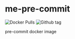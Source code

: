 # me-pre-commit

![Docker Pulls](https://img.shields.io/docker/pulls/audiocomp/me-pre-commit.svg)
![Github tag](https://img.shields.io/github/tag-date/audiocomp/me-pre-commit.svg)

pre-commit docker image
